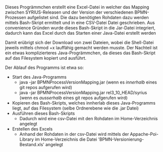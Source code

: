 Dieses Progrämmchen erstellt eine Excel-Datei in welcher das Mapping zwischen SYRIUS-Releasen und der Version der verschiedenen BPMN-Prozessen aufgelistet sind.
Die dazu benötigten Rohdaten dazu werden mittels Bash-Skript ermittelt und in eine CSV-Datei Datei geschrieben. 
Aus convenience Gründen wurde dieses Bash-Skript in die Jar-Datei integriert, dadurch kann das Excel durch das Starten einer Java-Datei erstellt werden

Damit erübrigt sich der Download von zwei Dateien, wobei die Shell-Datei jeweils mittels chmod +x lauffähig gemacht werden musste. Der Nachteil ist ein etwas komplizierteres
Java-Progrämmchen, da dieses das Bash-Skript auf das Filesystem kopiert und ausführt.

Der Ablauf des Programms ist etwa so:
- Start des Java-Programms
  - java -jar BPMNProcessVersionMapping.jar (wenn es _innerhalb_ eines git repos aufgerufen wird)
  - java -jar BPMNProcessVersionMapping.jar rel3_10_HEAD/syrius (wenn es _ausserhalb_ eines git repos aufgerufen wird)
- Kopieren des Bash-Skripts, welches innherlab dieses Java-Programms liegt, auf das Filesystem (selbe Ordnerebene wie die .jar Datei)
- Ausführen dieses Bash-Skripts
  - Dadurch wird eine csv-Datei mit den Rohdaten im Home-Verzeichnis angelegt
- Erstellen des Excels
  - Anhand der Rohdaten in der csv-Datei wird mittels der Appache-Poi-Library im Home-Verzeichnis die Datei 'BPMN-Versionierung-Bestand.xls' angelegt 
